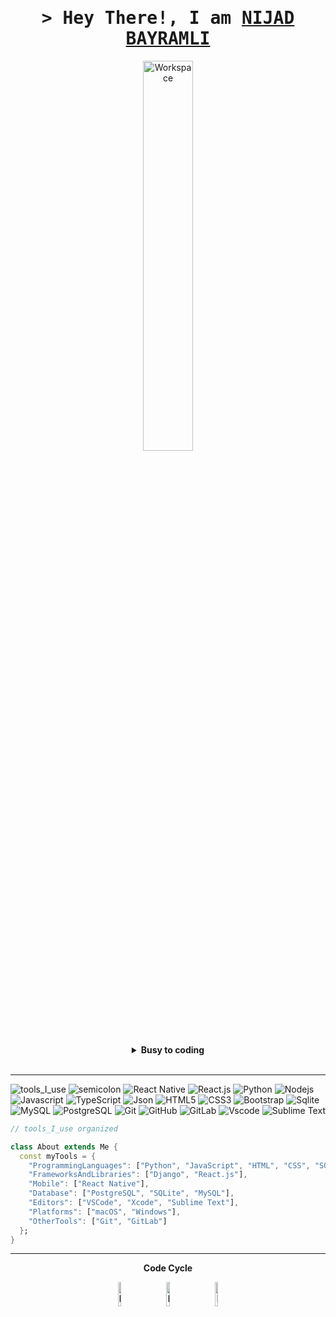 <div align="center" width="50">

<h1 align="center">
        <samp>&gt; Hey There!, I am
                <b><a target="_blank" href="https://www.linkedin.com/in/nijad-bayramli-63aa9716a/">NIJAD BAYRAMLI</a></b>
        </samp>
</h1>

<img src="https://github.com/SP-XD/SP-XD/blob/main/images/dev-working_rounded.gif?raw=true" href="https://github.com/sp-xd" alt="Workspace"  width="40%"/><br> 

<details>
<p><strong> <summary>  Busy to coding    </summary> </strong></p>


</details>

 <br>
</div>

<hr></hr>

![tools_I_use](https://img.shields.io/badge/-%F0%9F%9A%80%20Tools%20I%20use-orange)
![semicolon](https://img.shields.io/badge/-%3A-orange)
![React Native](https://img.shields.io/badge/react_native-%2320232a.svg?style=flat&logo=react&logoColor=%2361DAFB)
![React.js](https://img.shields.io/badge/-React-black?style=flat-square&logo=react)
![Python](https://img.shields.io/badge/Python-FFD43B?style=flat&logo=python&logoColor=darkgreen)
![Nodejs](https://img.shields.io/badge/-Nodejs-black?style=flat-square&logo=Node.js)
![Javascript](https://img.shields.io/badge/JavaScript-323330?style=flat&logo=javascript&logoColor=F7DF1E)
![TypeScript](https://img.shields.io/badge/-TypeScript-007ACC?style=flat-square&logo=typescript)
![Json](https://img.shields.io/badge/json-5E5C5C?style=flat&logo=json&logoColor=white)
![HTML5](https://img.shields.io/badge/-HTML5-E34F26?style=flat-square&logo=html5&logoColor=white)
![CSS3](https://img.shields.io/badge/-CSS3-1572B6?style=flat-square&logo=css3)
![Bootstrap](https://img.shields.io/badge/-Bootstrap-563D7C?style=flat-square&logo=bootstrap)
![Sqlite](https://img.shields.io/badge/SQLite-07405E?style=flat&logo=sqlite&logoColor=white)
![MySQL](https://img.shields.io/badge/-MySQL-black?style=flat-square&logo=mysql)
![PostgreSQL](https://img.shields.io/badge/-PostgreSQL-336791?style=flat-square&logo=postgresql)
![Git](https://img.shields.io/badge/GIT-E44C30?style=flat&logo=git&logoColor=white)
![GitHub](https://img.shields.io/badge/-GitHub-181717?style=flat-square&logo=github)
![GitLab](https://img.shields.io/badge/-GitLab-FCA121?style=flat-square&logo=gitlab)
![Vscode](https://img.shields.io/badge/Visual_Studio_Code-0078D4?style=flat&logo=visual%20studio%20code&logoColor=white)
![Sublime Text](https://img.shields.io/badge/sublime_text-%23575757.svg?&style=flat&logo=sublime-text&logoColor=important)





```dart
// tools_I_use organized

class About extends Me {
  const myTools = {
    "ProgrammingLanguages": ["Python", "JavaScript", "HTML", "CSS", "SQL"],
    "FrameworksAndLibraries": ["Django", "React.js"],
    "Mobile": ["React Native"],
    "Database": ["PostgreSQL", "SQLite", "MySQL"],
    "Editors": ["VSCode", "Xcode", "Sublime Text"],
    "Platforms": ["macOS", "Windows"],
    "OtherTools": ["Git", "GitLab"]
  };
}

```


<div align="center" >


<hr></hr>
 
**Code Cycle**<br>

<img src="https://raw.githubusercontent.com/Tarikul-Islam-Anik/Animated-Fluent-Emojis/master/Emojis/Smilies/Face%20with%20Spiral%20Eyes.png" width="10%" alt="Broken system!"/>
&nbsp;&nbsp;&nbsp;&nbsp;&nbsp;
<img src="https://raw.githubusercontent.com/Tarikul-Islam-Anik/Animated-Fluent-Emojis/master/Emojis/Smilies/Relieved%20Face.png" width="10%" alt="It's working!"/>
&nbsp;&nbsp;&nbsp;&nbsp;&nbsp;
<img src="https://raw.githubusercontent.com/Tarikul-Islam-Anik/Animated-Fluent-Emojis/master/Emojis/Smilies/Astonished%20Face.png" width="10%" alt="It's working but you don't know how!"/><br>

</div>
